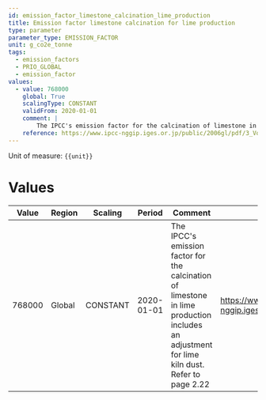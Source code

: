 ```yaml
---
id: emission_factor_limestone_calcination_lime_production
title: Emission factor limestone calcination for lime production
type: parameter
parameter_type: EMISSION_FACTOR
unit: g_co2e_tonne
tags:
  - emission_factors
  - PRIO_GLOBAL
  - emission_factor
values:
  - value: 768000
    global: True
    scalingType: CONSTANT
    validFrom: 2020-01-01
    comment: |
        The IPCC's emission factor for the calcination of limestone in lime production includes an adjustment for lime kiln dust. Refer to page 2.22
    reference: https://www.ipcc-nggip.iges.or.jp/public/2006gl/pdf/3_Volume3/V3_2_Ch2_Mineral_Industry.pdf
---
```



Unit of measure: `{{unit}}`


# Values


| Value | Region | Scaling | Period | Comment | Reference |
|-------|--------|---------|--------|---------|-----------|
| 768000 | Global | CONSTANT | 2020-01-01 | The IPCC's emission factor for the calcination of limestone in lime production includes an adjustment for lime kiln dust. Refer to page 2.22 | https://www.ipcc-nggip.iges.or.jp/public/2006gl/pdf/3_Volume3/V3_2_Ch2_Mineral_Industry.pdf |


